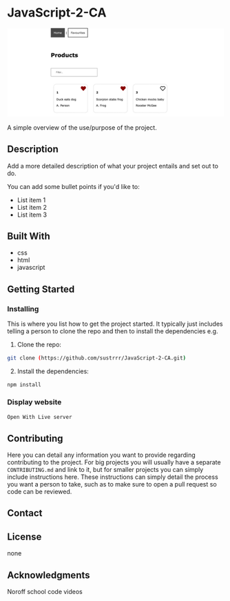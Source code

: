 # JavaScript-2-CA

![image](https://github.com/sustrrr/JavaScript-2-CA/blob/main/img/JavaScript-2-CA.jpg)

A simple overview of the use/purpose of the project.

## Description

Add a more detailed description of what your project entails and set out to do.

You can add some bullet points if you'd like to:

- List item 1
- List item 2
- List item 3

## Built With

- css
- html
- javascript

## Getting Started

### Installing

This is where you list how to get the project started. It typically just includes telling a person to clone the repo and then to install the dependencies e.g.

1. Clone the repo:

```bash
git clone (https://github.com/sustrrr/JavaScript-2-CA.git)
```

2. Install the dependencies:

```
npm install
```

### Display website

```
Open With Live server
```

## Contributing

Here you can detail any information you want to provide regarding contributing to the project. For big projects you will usually have a separate `CONTRIBUTING.md` and link to it, but for smaller projects you can simply include instructions here. These instructions can simply detail the process you want a person to take, such as to make sure to open a pull request so code can be reviewed.

## Contact



## License

 none

## Acknowledgments

Noroff school code videos
